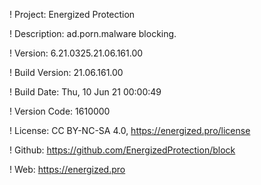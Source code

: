 ! Project: Energized Protection

! Description: ad.porn.malware blocking.

! Version: 6.21.0325.21.06.161.00

! Build Version: 21.06.161.00

! Build Date: Thu, 10 Jun 21 00:00:49

! Version Code: 1610000

! License: CC BY-NC-SA 4.0, https://energized.pro/license

! Github: https://github.com/EnergizedProtection/block

! Web: https://energized.pro
